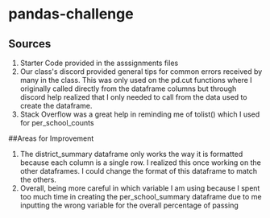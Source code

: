 # pandas-challenge

## Sources

1. Starter Code provided in the asssignments files
2. Our class's discord provided general tips for common errors received by many in the class. This was only used on the pd.cut functions where I originally called directly from the dataframe columns but through discord help realized that I only needed to call from the data used to create the dataframe.
3. Stack Overflow was a great help in reminding me of tolist() which I used for per_school_counts

##Areas for Improvement

1. The district_summary dataframe only works the way it is formatted because each column is a single row. I realized this once working on the other dataframes. I could change the format of this dataframe to match the others.
2. Overall, being more careful in which variable I am using because I spent too much time in creating the per_school_summary dataframe due to me inputting the wrong variable for the overall percentage of passing

